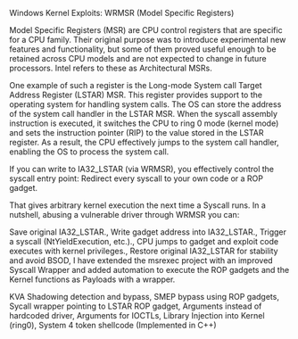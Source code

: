 Windows Kernel Exploits: WRMSR (Model Specific Registers)

Model Specific Registers (MSR) are CPU control registers that are specific for a CPU family. Their original purpose was to introduce experimental new features and functionality, but some of them proved useful enough to be retained across CPU models and are not expected to change in future processors. Intel refers to these as Architectural MSRs.

One example of such a register is the Long-mode System call Target Address Register (LSTAR) MSR. This register provides support to the operating system for handling system calls. The OS can store the address of the system call handler in the LSTAR MSR. When the syscall assembly instruction is executed, it switches the CPU to ring 0 mode (kernel mode) and sets the instruction pointer (RIP) to the value stored in the LSTAR register. As a result, the CPU effectively jumps to the system call handler, enabling the OS to process the system call.

If you can write to IA32_LSTAR (via WRMSR), you effectively control the syscall entry point: Redirect every syscall to your own code or a ROP gadget.

That gives arbitrary kernel execution the next time a Syscall runs. In a nutshell, abusing a vulnerable driver through WRMSR you can: 

Save original IA32_LSTAR.,
Write gadget address into IA32_LSTAR.,
Trigger a syscall (NtYieldExecution, etc.).,
CPU jumps to gadget and exploit code executes with kernel privileges.,
Restore original IA32_LSTAR for stability and avoid BSOD,
I have extended the msrexec project with an improved Syscall Wrapper and added automation to execute the ROP gadgets and the Kernel functions as Payloads with a wrapper.

KVA Shadowing detection and bypass,
SMEP bypass using ROP gadgets,
Sycall wrapper pointing to LSTAR ROP gadget,
Arguments instead of hardcoded driver,
Arguments for IOCTLs,
Library Injection into Kernel (ring0),
System 4 token shellcode (Implemented in C++)
